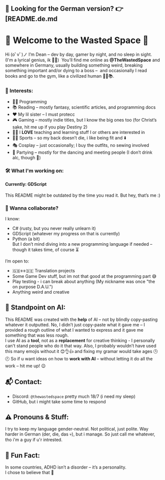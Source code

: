 ## 📘 Looking for the German version? 👉 [README.de.md
# 👾 Welcome to the Wasted Space 🚀

Hi (oﾟvﾟ)ノ
I’m Dean – dev by day, gamer by night, and no sleep in sight. (I'm a lyrical genius, ik 🎤✨)  
You’ll find me online as **@TheWastedSpace** and somewhere in Germany, usually building something weird, breaking something important and/or dying to a boss –  
and occasionally I read books and go to the gym, like a civilized human 🧘‍♂️📚.

### 🧠 Interests:
- 🧑‍💻 Programming
- 📚 Reading – mostly fantasy, scientific articles, and programming docs
- ❤️ My lil sister – I must protecc
- 🎮 Gaming – mostly indie titles, but I know the big ones too (for Christ’s sake, hit me up if you play Destiny 2)
- 🧑‍🎓 I **LOVE** teaching and learning stuff I or others are interested in
- 🏃‍♂️ Sports – so my back doesn’t die, i like being fit and ⬇️
- 🎭 Cosplay – just occasionally; I buy the outfits, no sewing involved
- 🎉 Partying – mostly for the dancing and meeting people (I don’t drink alc, though 🚱)

### 🛠️ What I'm working on:
#### Currently: GDScript  
This README might be outdated by the time you read it. But hey, that’s me :)

### 🤝 Wanna collaborate?
I know:
- C# (rusty, but you never really unlearn it)
- GDScript (whatever my progress on that is currently)
- Python (a bit)  
But I don’t mind diving into a new programming language if needed – though it takes time, of course ⏳



I’m open to:
- 🇬🇧↔️🇩🇪 Translation projects
- Some Game Dev stuff, but im not that good at the programming part 😅
- Play testing - i can break about anything (My nickname was once "the on purpose D.A.U.")
- Anything weird and creative

## 🤖 Standpoint on AI:
This README was created with the **help** of AI – not by blindly copy-pasting whatever it outputted.
No, I didn’t just copy-paste what it gave me – I provided a rough outline of what I wanted to express and it gave me something that was less rough.  
I use AI as a **tool**, not as a **replacement** for creative thinking - I personally can't stand people who do it that way.
Also, I probably wouldn’t have used this many emojis without it 😊👌👍 and fixing my gramar would take ages 🕒🕗 
So if u want ideas on how to **work with AI** – without letting it do all the work – hit me up! 😉

## 📬 Contact:
- Discord: `@thewastedspace` pretty much 18/7 (i need my sleep)
- GitHub, but i might take some time to respond

## ⚠️ Pronouns & Stuff:
I try to keep my language gender-neutral. Not political, just polite.
Way harder in German (der, die, das 💀), but i manage.
So just call me whatever, tho i'm a guy if u'r intrested.

## 🧩 Fun Fact:
In some countries, ADHD isn’t a disorder – it’s a personality.  
I chose to believe that 🥹


<!---
TheWastedSpace/TheWastedSpace is a ✨ special ✨ repository because its `README.md` (this file) appears on your GitHub profile.
You can click the Preview link to take a look at your changes.
--->
